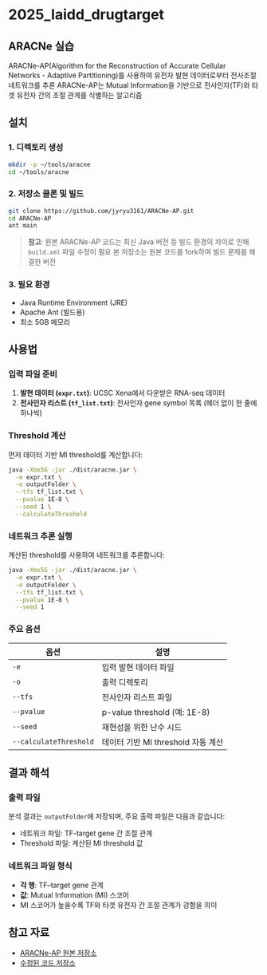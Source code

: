 # 2025_laidd_drugtarget

## ARACNe 실습
ARACNe-AP(Algorithm for the Reconstruction of Accurate Cellular Networks - Adaptive Partitioning)를 사용하여 유전자 발현 데이터로부터 전사조절 네트워크를 추론
ARACNe-AP는 Mutual Information을 기반으로 전사인자(TF)와 타겟 유전자 간의 조절 관계를 식별하는 알고리즘

## 설치
### 1. 디렉토리 생성

```bash
mkdir -p ~/tools/aracne
cd ~/tools/aracne
```

### 2. 저장소 클론 및 빌드

```bash
git clone https://github.com/jyryu3161/ARACNe-AP.git
cd ARACNe-AP
ant main
```
> **참고**: 원본 ARACNe-AP 코드는 최신 Java 버전 등 빌드 환경의 차이로 인해 `build.xml` 파일 수정이 필요
> 본 저장소는 원본 코드를 fork하여 빌드 문제를 해결한 버전

### 3. 필요 환경
- Java Runtime Environment (JRE)
- Apache Ant (빌드용)
- 최소 5GB 메모리

## 사용법

### 입력 파일 준비

1. **발현 데이터 (`expr.txt`)**: UCSC Xena에서 다운받은 RNA-seq 데이터
2. **전사인자 리스트 (`tf_list.txt`)**: 전사인자 gene symbol 목록 (헤더 없이 한 줄에 하나씩)

### Threshold 계산

먼저 데이터 기반 MI threshold를 계산합니다:

```bash
java -Xmx5G -jar ./dist/aracne.jar \
  -e expr.txt \
  -o outputFolder \
  --tfs tf_list.txt \
  --pvalue 1E-8 \
  --seed 1 \
  --calculateThreshold
```

### 네트워크 추론 실행

계산된 threshold를 사용하여 네트워크를 추론합니다:

```bash
java -Xmx5G -jar ./dist/aracne.jar \
  -e expr.txt \
  -o outputFolder \
  --tfs tf_list.txt \
  --pvalue 1E-8 \
  --seed 1
```

### 주요 옵션

| 옵션 | 설명 |
|------|------|
| `-e` | 입력 발현 데이터 파일 |
| `-o` | 출력 디렉토리 |
| `--tfs` | 전사인자 리스트 파일 |
| `--pvalue` | p-value threshold (예: 1E-8) |
| `--seed` | 재현성을 위한 난수 시드 |
| `--calculateThreshold` | 데이터 기반 MI threshold 자동 계산 |

## 결과 해석

### 출력 파일

분석 결과는 `outputFolder`에 저장되며, 주요 출력 파일은 다음과 같습니다:

- 네트워크 파일: TF-target gene 간 조절 관계
- Threshold 파일: 계산된 MI threshold 값

### 네트워크 파일 형식

- **각 행**: TF–target gene 관계
- **값**: Mutual Information (MI) 스코어
- MI 스코어가 높을수록 TF와 타겟 유전자 간 조절 관계가 강함을 의미

## 참고 자료
- [ARACNe-AP 원본 저장소](https://github.com/califano-lab/ARACNe-AP)
- [수정된 코드 저장소](https://github.com/jyryu3161/ARACNe-AP)

